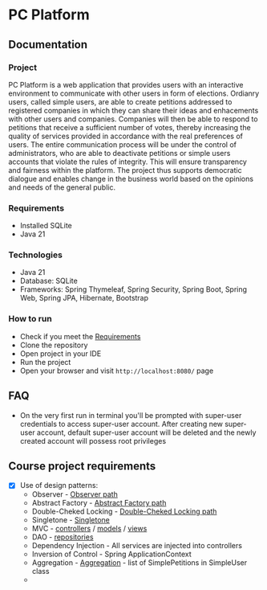 # PC Platform
## Documentation
### Project
PC Platform is a web application that provides users with an interactive environment to communicate with other users in form of elections. Ordianry users, called simple users, are able to create petitions addressed to registered companies in which they can share their ideas and enhacements with other users and companies. Companies will then be able to respond to petitions that receive a sufficient number of votes, thereby increasing the quality of services provided in accordance with the real preferences of users. The entire communication process will be under the control of administrators, who are able to deactivate petitions or simple users accounts that violate the rules of integrity. This will ensure transparency and fairness within the platform. The project thus supports democratic dialogue and enables change in the business world based on the opinions and needs of the general public.

### Requirements
  * Installed SQLite
  * Java 21
### Technologies
  * Java 21
  * Database: SQLite
  * Frameworks: Spring Thymeleaf, Spring Security, Spring Boot, Spring Web, Spring JPA, Hibernate, Bootstrap
### How to run
  * Check if you meet the [Requirements](#Requirements "Requirements")
  * Clone the repository
  * Open project in your IDE
  * Run the project
  * Open your browser and visit `http://localhost:8080/` page

## FAQ
  * On the very first run in terminal you'll be prompted with super-user credentials to access super-user account. After creating new super-user account, default super-user account will be deleted and the newly created account will possess root privileges

## Course project requirements
- [x] Use of design patterns:
  * Observer - [Observer path](/blob/main/src/main/java/com/petition/platform/ooprequirements/EventManager.java "Observer")
  * Abstract Factory - [Abstract Factory path](/blob/main/src/main/java/com/petition/platform/ooprequirements/UserFactory.java "Abstract Factory")
  * Double-Cheked Locking - [Double-Cheked Locking path](/blob/main/src/main/java/com/petition/platform/ooprequirements/EventManager.java "Double-Checked Locking")
  * Singletone - [Singletone](/blob/main/src/main/java/com/petition/platform/ooprequirements/EventManager.java "Singletone")
  * MVC - [controllers](/tree/main/src/main/java/com/petition/platform/controllers "controllers") / [models](/tree/main/src/main/java/com/petition/platform/models "models") / [views](/tree/main/src/main/resources/templates "templates")
  * DAO - [repositories](/tree/main/src/main/java/com/petition/platform/repositories "repositories")
  * Dependency Injection - All services are injected into controllers
  * Inversion of Control - Spring ApplicationContext
  * Aggregation - [Aggregation](src/main/java/com/petition/platform/models/SimpleUser.java "Aggregation") - list of SimplePetitions in SimpleUser class
  * 
